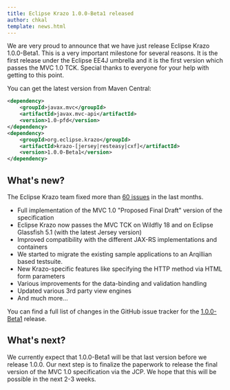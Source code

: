 ```yaml
---
title: Eclipse Krazo 1.0.0-Beta1 released
author: chkal
template: news.html
---
```


We are very proud to announce that we have just release Eclipse Krazo 1.0.0-Beta1. This is a very 
important milestone for several reasons. It is the first release under the Eclipse EE4J umbrella and
it is the first version which passes the MVC 1.0 TCK. Special thanks to everyone for your help with 
getting to this point.

You can get the latest version from Maven Central:

```xml
<dependency>
    <groupId>javax.mvc</groupId>
    <artifactId>javax.mvc-api</artifactId>
    <version>1.0-pfd</version>
</dependency>
<dependency>
    <groupId>org.eclipse.krazo</groupId>
    <artifactId>krazo-[jersey|resteasy|cxf]</artifactId>
    <version>1.0.0-Beta1</version>
</dependency>
```

## What's new?

The Eclipse Krazo team fixed more than [60 issues](https://github.com/eclipse-ee4j/krazo/milestone/2?closed=1) 
in the last months.

  * Full implementation of the MVC 1.0 "Proposed Final Draft" version of the specification
  * Eclipse Krazo now passes the MVC TCK on Wildfly 18 and on Eclipse Glassfish 5.1 (with the latest Jersey version)
  * Improved compatibility with the different JAX-RS implementations and containers
  * We started to migrate the existing sample applications to an Arqillian based testsuite.
  * New Krazo-specific features like specifying the HTTP method via HTML form parameters
  * Various improvements for the data-binding and validation handling
  * Updated various 3rd party view engines
  * And much more...

You can find a full list of changes in the GitHub issue tracker for the 
[1.0.0-Beta1](https://github.com/eclipse-ee4j/krazo/milestone/2?closed=1) release.

## What's next?

We currently expect that 1.0.0-Beta1 will be that last version before we release 1.0.0. Our next step is to
finalize the paperwork to release the final version of the MVC 1.0 specification via the JCP. We hope that this
will be possible in the next 2-3 weeks.

